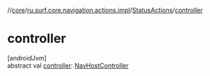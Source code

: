 //[core](../../../index.md)/[ru.surf.core.navigation.actions.impl](../index.md)/[StatusActions](index.md)/[controller](controller.md)

# controller

[androidJvm]\
abstract val [controller](controller.md): [NavHostController](https://developer.android.com/reference/kotlin/androidx/navigation/NavHostController.html)
